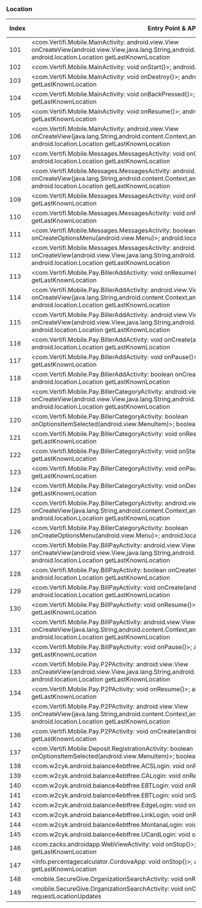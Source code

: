 ### Location
| Index | Entry Point & APIs | Screen shot | Resource id | Label |
| ------------- | ------------- | ------------- |-------------|-------------|
| 101 | <com.Vertifi.Mobile.MainActivity: android.view.View onCreateView(android.view.View,java.lang.String,android.content.Context,android.util.AttributeSet)>; android.location.Location getLastKnownLocation | ![](C:\Users\hfu\Documents\COSMOS\output\py\Play_win8\Finance\com.Vertifi.DeposZip.P314089681\com.Vertifi.Mobile.MainActivity.png) |  | |
| 102 | <com.Vertifi.Mobile.MainActivity: void onStart()>; android.location.Location getLastKnownLocation | ![](C:\Users\hfu\Documents\COSMOS\output\py\Play_win8\Finance\com.Vertifi.DeposZip.P314089681\com.Vertifi.Mobile.MainActivity.png) |  | |
| 103 | <com.Vertifi.Mobile.MainActivity: void onDestroy()>; android.location.Location getLastKnownLocation | ![](C:\Users\hfu\Documents\COSMOS\output\py\Play_win8\Finance\com.Vertifi.DeposZip.P314089681\com.Vertifi.Mobile.MainActivity.png) |  | |
| 104 | <com.Vertifi.Mobile.MainActivity: void onBackPressed()>; android.location.Location getLastKnownLocation | ![](C:\Users\hfu\Documents\COSMOS\output\py\Play_win8\Finance\com.Vertifi.DeposZip.P314089681\com.Vertifi.Mobile.MainActivity.png) |  | |
| 105 | <com.Vertifi.Mobile.MainActivity: void onResume()>; android.location.Location getLastKnownLocation | ![](C:\Users\hfu\Documents\COSMOS\output\py\Play_win8\Finance\com.Vertifi.DeposZip.P314089681\com.Vertifi.Mobile.MainActivity.png) |  | |
| 106 | <com.Vertifi.Mobile.MainActivity: android.view.View onCreateView(java.lang.String,android.content.Context,android.util.AttributeSet)>; android.location.Location getLastKnownLocation | ![](C:\Users\hfu\Documents\COSMOS\output\py\Play_win8\Finance\com.Vertifi.DeposZip.P314089681\com.Vertifi.Mobile.MainActivity.png) |  | |
| 107 | <com.Vertifi.Mobile.Messages.MessagesActivity: void onCreate(android.os.Bundle)>; android.location.Location getLastKnownLocation | ![](C:\Users\hfu\Documents\COSMOS\output\py\Play_win8\Finance\com.Vertifi.DeposZip.P314089681\com.Vertifi.Mobile.Messages.MessagesActivity.png) |  | |
| 108 | <com.Vertifi.Mobile.Messages.MessagesActivity: android.view.View onCreateView(java.lang.String,android.content.Context,android.util.AttributeSet)>; android.location.Location getLastKnownLocation | ![](C:\Users\hfu\Documents\COSMOS\output\py\Play_win8\Finance\com.Vertifi.DeposZip.P314089681\com.Vertifi.Mobile.Messages.MessagesActivity.png) |  | |
| 109 | <com.Vertifi.Mobile.Messages.MessagesActivity: void onResume()>; android.location.Location getLastKnownLocation | ![](C:\Users\hfu\Documents\COSMOS\output\py\Play_win8\Finance\com.Vertifi.DeposZip.P314089681\com.Vertifi.Mobile.Messages.MessagesActivity.png) |  | |
| 110 | <com.Vertifi.Mobile.Messages.MessagesActivity: void onPause()>; android.location.Location getLastKnownLocation | ![](C:\Users\hfu\Documents\COSMOS\output\py\Play_win8\Finance\com.Vertifi.DeposZip.P314089681\com.Vertifi.Mobile.Messages.MessagesActivity.png) |  | |
| 111 | <com.Vertifi.Mobile.Messages.MessagesActivity: boolean onCreateOptionsMenu(android.view.Menu)>; android.location.Location getLastKnownLocation | ![](C:\Users\hfu\Documents\COSMOS\output\py\Play_win8\Finance\com.Vertifi.DeposZip.P314089681\com.Vertifi.Mobile.Messages.MessagesActivity.png) |  | |
| 112 | <com.Vertifi.Mobile.Messages.MessagesActivity: android.view.View onCreateView(android.view.View,java.lang.String,android.content.Context,android.util.AttributeSet)>; android.location.Location getLastKnownLocation | ![](C:\Users\hfu\Documents\COSMOS\output\py\Play_win8\Finance\com.Vertifi.DeposZip.P314089681\com.Vertifi.Mobile.Messages.MessagesActivity.png) |  | |
| 113 | <com.Vertifi.Mobile.Pay.BillerAddActivity: void onResume()>; android.location.Location getLastKnownLocation | ![](C:\Users\hfu\Documents\COSMOS\output\py\Play_win8\Finance\com.Vertifi.DeposZip.P314089681\com.Vertifi.Mobile.Pay.BillerAddActivity.png) |  | |
| 114 | <com.Vertifi.Mobile.Pay.BillerAddActivity: android.view.View onCreateView(java.lang.String,android.content.Context,android.util.AttributeSet)>; android.location.Location getLastKnownLocation | ![](C:\Users\hfu\Documents\COSMOS\output\py\Play_win8\Finance\com.Vertifi.DeposZip.P314089681\com.Vertifi.Mobile.Pay.BillerAddActivity.png) |  | |
| 115 | <com.Vertifi.Mobile.Pay.BillerAddActivity: android.view.View onCreateView(android.view.View,java.lang.String,android.content.Context,android.util.AttributeSet)>; android.location.Location getLastKnownLocation | ![](C:\Users\hfu\Documents\COSMOS\output\py\Play_win8\Finance\com.Vertifi.DeposZip.P314089681\com.Vertifi.Mobile.Pay.BillerAddActivity.png) |  | |
| 116 | <com.Vertifi.Mobile.Pay.BillerAddActivity: void onCreate(android.os.Bundle)>; android.location.Location getLastKnownLocation | ![](C:\Users\hfu\Documents\COSMOS\output\py\Play_win8\Finance\com.Vertifi.DeposZip.P314089681\com.Vertifi.Mobile.Pay.BillerAddActivity.png) |  | |
| 117 | <com.Vertifi.Mobile.Pay.BillerAddActivity: void onPause()>; android.location.Location getLastKnownLocation | ![](C:\Users\hfu\Documents\COSMOS\output\py\Play_win8\Finance\com.Vertifi.DeposZip.P314089681\com.Vertifi.Mobile.Pay.BillerAddActivity.png) |  | |
| 118 | <com.Vertifi.Mobile.Pay.BillerAddActivity: boolean onCreateOptionsMenu(android.view.Menu)>; android.location.Location getLastKnownLocation | ![](C:\Users\hfu\Documents\COSMOS\output\py\Play_win8\Finance\com.Vertifi.DeposZip.P314089681\com.Vertifi.Mobile.Pay.BillerAddActivity.png) |  | |
| 119 | <com.Vertifi.Mobile.Pay.BillerCategoryActivity: android.view.View onCreateView(android.view.View,java.lang.String,android.content.Context,android.util.AttributeSet)>; android.location.Location getLastKnownLocation | ![](C:\Users\hfu\Documents\COSMOS\output\py\Play_win8\Finance\com.Vertifi.DeposZip.P314089681\com.Vertifi.Mobile.Pay.BillerCategoryActivity.png) |  | |
| 120 | <com.Vertifi.Mobile.Pay.BillerCategoryActivity: boolean onOptionsItemSelected(android.view.MenuItem)>; boolean isProviderEnabled | ![](C:\Users\hfu\Documents\COSMOS\output\py\Play_win8\Finance\com.Vertifi.Mobile.P231381116\com.Vertifi.Mobile.Pay.BillerCategoryActivity.png) |  | |
| 121 | <com.Vertifi.Mobile.Pay.BillerCategoryActivity: void onResume()>; android.location.Location getLastKnownLocation | ![](C:\Users\hfu\Documents\COSMOS\output\py\Play_win8\Finance\com.Vertifi.DeposZip.P314089681\com.Vertifi.Mobile.Pay.BillerCategoryActivity.png) |  | |
| 122 | <com.Vertifi.Mobile.Pay.BillerCategoryActivity: void onStart()>; android.location.Location getLastKnownLocation | ![](C:\Users\hfu\Documents\COSMOS\output\py\Play_win8\Finance\com.Vertifi.DeposZip.P314089681\com.Vertifi.Mobile.Pay.BillerCategoryActivity.png) |  | |
| 123 | <com.Vertifi.Mobile.Pay.BillerCategoryActivity: void onPause()>; android.location.Location getLastKnownLocation | ![](C:\Users\hfu\Documents\COSMOS\output\py\Play_win8\Finance\com.Vertifi.DeposZip.P314089681\com.Vertifi.Mobile.Pay.BillerCategoryActivity.png) |  | |
| 124 | <com.Vertifi.Mobile.Pay.BillerCategoryActivity: void onDestroy()>; android.location.Location getLastKnownLocation | ![](C:\Users\hfu\Documents\COSMOS\output\py\Play_win8\Finance\com.Vertifi.DeposZip.P314089681\com.Vertifi.Mobile.Pay.BillerCategoryActivity.png) |  | |
| 125 | <com.Vertifi.Mobile.Pay.BillerCategoryActivity: android.view.View onCreateView(java.lang.String,android.content.Context,android.util.AttributeSet)>; android.location.Location getLastKnownLocation | ![](C:\Users\hfu\Documents\COSMOS\output\py\Play_win8\Finance\com.Vertifi.DeposZip.P314089681\com.Vertifi.Mobile.Pay.BillerCategoryActivity.png) |  | |
| 126 | <com.Vertifi.Mobile.Pay.BillerCategoryActivity: boolean onCreateOptionsMenu(android.view.Menu)>; android.location.Location getLastKnownLocation | ![](C:\Users\hfu\Documents\COSMOS\output\py\Play_win8\Finance\com.Vertifi.DeposZip.P314089681\com.Vertifi.Mobile.Pay.BillerCategoryActivity.png) |  | |
| 127 | <com.Vertifi.Mobile.Pay.BillPayActivity: android.view.View onCreateView(android.view.View,java.lang.String,android.content.Context,android.util.AttributeSet)>; android.location.Location getLastKnownLocation | ![](C:\Users\hfu\Documents\COSMOS\output\py\Play_win8\Finance\com.Vertifi.DeposZip.P314089681\com.Vertifi.Mobile.Pay.BillPayActivity.png) |  | |
| 128 | <com.Vertifi.Mobile.Pay.BillPayActivity: boolean onCreateOptionsMenu(android.view.Menu)>; android.location.Location getLastKnownLocation | ![](C:\Users\hfu\Documents\COSMOS\output\py\Play_win8\Finance\com.Vertifi.DeposZip.P314089681\com.Vertifi.Mobile.Pay.BillPayActivity.png) |  | |
| 129 | <com.Vertifi.Mobile.Pay.BillPayActivity: void onCreate(android.os.Bundle)>; android.location.Location getLastKnownLocation | ![](C:\Users\hfu\Documents\COSMOS\output\py\Play_win8\Finance\com.Vertifi.DeposZip.P314089681\com.Vertifi.Mobile.Pay.BillPayActivity.png) |  | |
| 130 | <com.Vertifi.Mobile.Pay.BillPayActivity: void onResume()>; android.location.Location getLastKnownLocation | ![](C:\Users\hfu\Documents\COSMOS\output\py\Play_win8\Finance\com.Vertifi.DeposZip.P314089681\com.Vertifi.Mobile.Pay.BillPayActivity.png) |  | |
| 131 | <com.Vertifi.Mobile.Pay.BillPayActivity: android.view.View onCreateView(java.lang.String,android.content.Context,android.util.AttributeSet)>; android.location.Location getLastKnownLocation | ![](C:\Users\hfu\Documents\COSMOS\output\py\Play_win8\Finance\com.Vertifi.DeposZip.P314089681\com.Vertifi.Mobile.Pay.BillPayActivity.png) |  | |
| 132 | <com.Vertifi.Mobile.Pay.BillPayActivity: void onPause()>; android.location.Location getLastKnownLocation | ![](C:\Users\hfu\Documents\COSMOS\output\py\Play_win8\Finance\com.Vertifi.DeposZip.P314089681\com.Vertifi.Mobile.Pay.BillPayActivity.png) |  | |
| 133 | <com.Vertifi.Mobile.Pay.P2PActivity: android.view.View onCreateView(android.view.View,java.lang.String,android.content.Context,android.util.AttributeSet)>; android.location.Location getLastKnownLocation | ![](C:\Users\hfu\Documents\COSMOS\output\py\Play_win8\Finance\com.Vertifi.DeposZip.P314089681\com.Vertifi.Mobile.Pay.P2PActivity.png) |  | |
| 134 | <com.Vertifi.Mobile.Pay.P2PActivity: void onResume()>; android.location.Location getLastKnownLocation | ![](C:\Users\hfu\Documents\COSMOS\output\py\Play_win8\Finance\com.Vertifi.DeposZip.P314089681\com.Vertifi.Mobile.Pay.P2PActivity.png) |  | |
| 135 | <com.Vertifi.Mobile.Pay.P2PActivity: android.view.View onCreateView(java.lang.String,android.content.Context,android.util.AttributeSet)>; android.location.Location getLastKnownLocation | ![](C:\Users\hfu\Documents\COSMOS\output\py\Play_win8\Finance\com.Vertifi.DeposZip.P314089681\com.Vertifi.Mobile.Pay.P2PActivity.png) |  | |
| 136 | <com.Vertifi.Mobile.Pay.P2PActivity: void onCreate(android.os.Bundle)>; android.location.Location getLastKnownLocation | ![](C:\Users\hfu\Documents\COSMOS\output\py\Play_win8\Finance\com.Vertifi.DeposZip.P314089681\com.Vertifi.Mobile.Pay.P2PActivity.png) |  | |
| 137 | <com.Vertifi.Mobile.Deposit.RegistrationActivity: boolean onOptionsItemSelected(android.view.MenuItem)>; boolean isProviderEnabled | ![](C:\Users\hfu\Documents\COSMOS\output\py\Play_win8\Finance\com.Vertifi.Mobile.P231381116\com.Vertifi.Mobile.Deposit.RegistrationActivity.png) |  | |
| 138 | <com.w2cyk.android.balance4ebtfree.ACSLogin: void onResume()>; java.util.List getProviders | ![](C:\Users\hfu\Documents\COSMOS\output\py\Play_win8\Finance\com.w2cyk.android.balance4ebtfree\com.w2cyk.android.balance4ebtfree.ACSLogin.png) |  | |
| 139 | <com.w2cyk.android.balance4ebtfree.CALogin: void onResume()>; java.util.List getProviders | ![](C:\Users\hfu\Documents\COSMOS\output\py\Play_win8\Finance\com.w2cyk.android.balance4ebtfree\com.w2cyk.android.balance4ebtfree.CALogin.png) |  | |
| 140 | <com.w2cyk.android.balance4ebtfree.EBTLogin: void onResume()>; java.util.List getProviders | ![](C:\Users\hfu\Documents\COSMOS\output\py\Play_win8\Finance\com.w2cyk.android.balance4ebtfree\com.w2cyk.android.balance4ebtfree.EBTLogin.png) |  | |
| 141 | <com.w2cyk.android.balance4ebtfree.EBTLogin: void onStart()>; java.util.List getProviders | ![](C:\Users\hfu\Documents\COSMOS\output\py\Play_win8\Finance\com.w2cyk.android.balance4ebtfree\com.w2cyk.android.balance4ebtfree.EBTLogin.png) |  | |
| 142 | <com.w2cyk.android.balance4ebtfree.EdgeLogin: void onResume()>; java.util.List getProviders | ![](C:\Users\hfu\Documents\COSMOS\output\py\Play_win8\Finance\com.w2cyk.android.balance4ebtfree\com.w2cyk.android.balance4ebtfree.EdgeLogin.png) |  | |
| 143 | <com.w2cyk.android.balance4ebtfree.LinkLogin: void onResume()>; java.util.List getProviders | ![](C:\Users\hfu\Documents\COSMOS\output\py\Play_win8\Finance\com.w2cyk.android.balance4ebtfree\com.w2cyk.android.balance4ebtfree.LinkLogin.png) |  | |
| 144 | <com.w2cyk.android.balance4ebtfree.MontanaLogin: void onResume()>; java.util.List getProviders | ![](C:\Users\hfu\Documents\COSMOS\output\py\Play_win8\Finance\com.w2cyk.android.balance4ebtfree\com.w2cyk.android.balance4ebtfree.MontanaLogin.png) |  | |
| 145 | <com.w2cyk.android.balance4ebtfree.UCardLogin: void onResume()>; java.util.List getProviders | ![](C:\Users\hfu\Documents\COSMOS\output\py\Play_win8\Finance\com.w2cyk.android.balance4ebtfree\com.w2cyk.android.balance4ebtfree.UCardLogin.png) |  | |
| 146 | <com.zacks.androidapp.WebViewActivity: void onStop()>; android.location.Location getLastKnownLocation | ![](C:\Users\hfu\Documents\COSMOS\output\py\Play_win8\Finance\com.zacks.androidapp\com.zacks.androidapp.WebViewActivity.png) |  | |
| 147 | <info.percentagecalculator.CordovaApp: void onStop()>; android.location.Location getLastKnownLocation | ![](C:\Users\hfu\Documents\COSMOS\output\py\Play_win8\Finance\info.percentagecalculator\info.percentagecalculator.CordovaApp.png) |  | |
| 148 | <mobile.SecureGive.OrganizationSearchActivity: void onResume()>; void requestLocationUpdates | ![](C:\Users\hfu\Documents\COSMOS\output\py\Play_win8\Finance\mobile.SecureGive\mobile.SecureGive.OrganizationSearchActivity.png) |  | |
| 149 | <mobile.SecureGive.OrganizationSearchActivity: void onCreate(android.os.Bundle)>; void requestLocationUpdates | ![](C:\Users\hfu\Documents\COSMOS\output\py\Play_win8\Finance\mobile.SecureGive\mobile.SecureGive.OrganizationSearchActivity.png) |  | |
